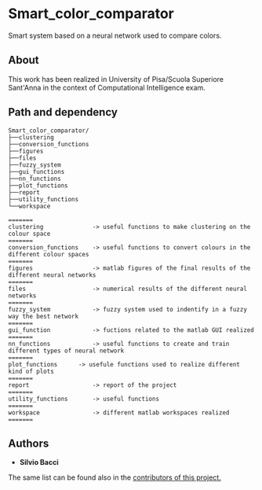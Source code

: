 # Smart_color_comparator
Smart system based on a neural network used to compare colors.

## About 
This work has been realized in University of Pisa/Scuola Superiore Sant'Anna in the context of Computational Intelligence exam.

## Path and dependency
```
Smart_color_comparator/
├──clustering
├──conversion_functions
├──figures
├──files
├──fuzzy_system
├──gui_functions
├──nn_functions
├──plot_functions
├──report
├──utility_functions
└──workspace

=======
clustering 				-> useful functions to make clustering on the colour space
=======
conversion_functions 	-> useful functions to convert colours in the different colour spaces
=======
figures				 	-> matlab figures of the final results of the different neural networks
=======
files			 		-> numerical results of the different neural networks
=======
fuzzy_system		 	-> fuzzy system used to indentify in a fuzzy way the best network
=======
gui_function	 		-> fuctions related to the matlab GUI realized
=======
nn_functions		 	-> useful functions to create and train different types of neural network
=======
plot_functions 		-> usefule functions used to realize different kind of plots
=======
report	 				-> report of the project
=======
utility_functions 		-> useful functions
=======
workspace			 	-> different matlab workspaces realized
=======
```

## Authors
* <b>Silvio Bacci</b>

The same list can be found also in the <a href="https://github.com/ciabbi94/turtlebot3_environment_scanner/graphs/contributors">contributors of this project.</a>




